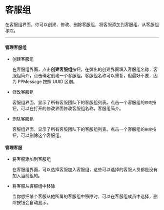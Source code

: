 # 客服组

在客服组界面，你可以创建、修改、删除客服组，将客服添加到客服组、从客服组移除。

-----

#### 管理客服组

* 创建客服组

  在客服组界面，点击**创建客服组**按钮，在弹出的创建界面填入客服组名称，客服组简介，点击确定创建一个客服组。客服组名称可以重复，但最好不要，因为 PPMessage 按照 UUID 区别。


* 修改客服组
  
  客服组界面，显示了所有客服团队下的客服组列表。点击一个客服组的`修改`按钮，可以在打开的修改界面修改客服组名称，客服组简介。

* 删除客服组

  客服组界面，显示了所有客服团队下的客服组列表。点击一个客服组的`删除`按钮，可以删除这个客服组。


#### 管理客服

* 将客服添加到客服组

  在客服组界面，可以选择客服加入客服组，这些可以选择的客服人员都是没有加入当前组的。
      

* 将客服从客服组中移除

  当你想把某个客服从他所属的客服组中移除时，可以在客服组成员中选择，删除按钮会自动显示。
  

